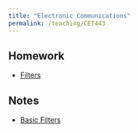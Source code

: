 ```yaml
---
title: "Electronic Communications"
permalink: /teaching/CET443
---
```


## Homework
* [Filters](/files/CET443HW1.pdf)

## Notes
* [Basic Filters](/files/CET443BasicFilters.pdf)


